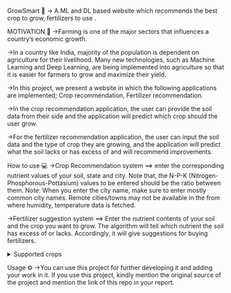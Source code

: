   GrowSmart 🌿
-> A ML and DL based website which recommends the best crop to grow, fertilizers to use .

  MOTIVATION 💪
->Farming is one of the major sectors that influences a country’s economic growth. 

->In a country like India, majority of the population is dependent on agriculture for their livelihood. Many new technologies, such as Machine Learning and Deep Learning, are being implemented into agriculture so that it is easier for farmers to grow and maximize their yield. 

->In this project, we present a website in which the following applications are implemented; Crop recommendation, Fertilizer recommendation. 

  ->In the crop recommendation application, the user can provide the soil data from their side and the application will predict which crop should the user grow. 
    
  ->For the fertilizer recommendation application, the user can input the soil data and the type of crop they are growing, and the application will predict what the soil lacks or has excess of and will recommend improvements. 
    

   How to use 💻
->Crop Recommendation system ==> enter the corresponding nutrient values of your soil, state and city. Note that, the N-P-K (Nitrogen-Phosphorous-Pottasium) values to be entered should be the ratio between them. 
Note: When you enter the city name, make sure to enter mostly common city names. Remote cities/towns may not be available in the from where humidity, temperature data is fetched.

->Fertilizer suggestion system ==> Enter the nutrient contents of your soil and the crop you want to grow. The algorithm will tell which nutrient the soil has excess of or lacks. Accordingly, it will give suggestions for buying fertilizers.


<details>
  <summary>Supported crops
</summary>

- Apple
- Blueberry
- Cherry
- Corn
- Grape
- Pepper
- Orange
- Peach
- Potato
- Soybean
- Strawberry
- Tomato
- Squash
- Raspberry
</details>

  Usage ⚙️
->You can use this project for further developing it and adding your work in it. If you use this project, kindly mention the original source of the project and mention the link of this repo in your report.


